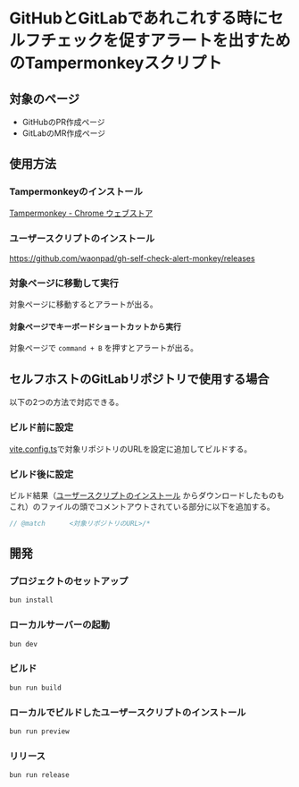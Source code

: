 # GitHubとGitLabであれこれする時にセルフチェックを促すアラートを出すためのTampermonkeyスクリプト

## 対象のページ

- GitHubのPR作成ページ
- GitLabのMR作成ページ

## 使用方法

### Tampermonkeyのインストール

[Tampermonkey - Chrome ウェブストア](https://chromewebstore.google.com/detail/tampermonkey/dhdgffkkebhmkfjojejmpbldmpobfkfo?hl=ja)

### ユーザースクリプトのインストール

https://github.com/waonpad/gh-self-check-alert-monkey/releases

### 対象ページに移動して実行

対象ページに移動するとアラートが出る。

#### 対象ページでキーボードショートカットから実行

対象ページで `command + B` を押すとアラートが出る。

## セルフホストのGitLabリポジトリで使用する場合

以下の2つの方法で対応できる。

### ビルド前に設定

[vite.config.ts](vite.config.ts)で対象リポジトリのURLを設定に追加してビルドする。

### ビルド後に設定

ビルド結果（[ユーザースクリプトのインストール](#ユーザースクリプトのインストール) からダウンロードしたものもこれ）のファイルの頭でコメントアウトされている部分に以下を追加する。

```javascript
// @match      <対象リポジトリのURL>/*
```

## 開発

### プロジェクトのセットアップ

```bash
bun install
```

### ローカルサーバーの起動

```bash
bun dev
```

### ビルド

```bash
bun run build
```

### ローカルでビルドしたユーザースクリプトのインストール

```bash
bun run preview
```

### リリース

```bash
bun run release
```
